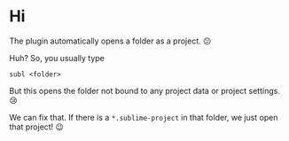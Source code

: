 # Hi

The plugin automatically opens a folder as a project. :confused:

Huh? So, you usually type 

```
subl <folder>
```

But this opens the folder not bound to any project data or project settings. :cry:

We can fix that. If there is a `*.sublime-project` in that folder, we just open that project! :wink:

